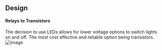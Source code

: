 ## Design

#### Relays to Transistors

The decision to use LEDs allows for lower voltage options to switch lights on and off. The most cost effective and reliable option being transistors.
![image](https://user-images.githubusercontent.com/55333859/194380885-5f858004-563a-45f3-9f11-a8600dd6bacb.png)
